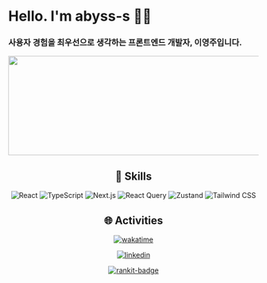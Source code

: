 
# Hello. I'm abyss-s 👋🏻

### **사용자 경험을 최우선으로 생각하는 프론트엔드 개발자, 이영주**입니다.

<div align="center">

<a href="https://www.gitanimals.org/en_US?utm_medium=image&utm_source=abyss-s&utm_content=line">
  <img
    src="https://render.gitanimals.org/lines/abyss-s?pet-id=747416424616794787"
    width="600"
    height="200"
  />
</a>
    

## 🔧 Skills  

![React](https://img.shields.io/badge/React-20232A?style=for-the-badge\&logo=react\&logoColor=61DAFB) ![TypeScript](https://img.shields.io/badge/TypeScript-007ACC?style=for-the-badge\&logo=typescript\&logoColor=white) ![Next.js](https://img.shields.io/badge/Next.js-000000?style=for-the-badge\&logo=nextdotjs\&logoColor=white) ![React Query](https://img.shields.io/badge/React_Query-FF4154?style=for-the-badge\&logo=reactquery\&logoColor=white) ![Zustand](https://img.shields.io/badge/Zustand-000000?style=for-the-badge\&logo=zustand\&logoColor=white) ![Tailwind CSS](https://img.shields.io/badge/Tailwind_CSS-38B2AC?style=for-the-badge\&logo=tailwindcss\&logoColor=white)



## 🌐 Activities  

[![wakatime](https://wakatime.com/badge/user/e8136b2d-915e-4640-a259-f1b1116f7e3d.svg)](https://wakatime.com/@e8136b2d-915e-4640-a259-f1b1116f7e3d)

[![linkedin](https://img.shields.io/badge/LinkedIn-0077B5?style=for-the-badge&logo=linkedin&logoColor=white)](https://www.linkedin.com/in/youngju-lee-413b63346)

[![rankit-badge](https://badge.rankit.run/badge?name=abyss-s)](https://www.rankit.run)

</div>

